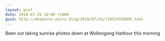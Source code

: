 ```yaml
---
layout: post
date: 2010-07-25 10:00 +1000
guid: http://desparoz.micro.blog/2010/07/25/t19524556895.html
---
```

Been out taking sunrise photos down at Wollongong Harbour this morning
